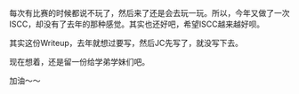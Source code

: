每次有比赛的时候都说不玩了，然后来了还是会去玩一玩。所以，今年又做了一次ISCC，却没有了去年的那种感觉。其实也还好吧，希望ISCC越来越好呗。  

其实这份Writeup，去年就想过要写，然后JC先写了，就没写下去。

现在想着，还是留一份给学弟学妹们吧。  

加油～～ 
